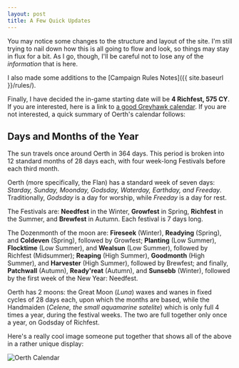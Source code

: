 ```yaml
---
layout: post
title: A Few Quick Updates
---
```


You may notice some changes to the structure and layout of the site. I'm still trying to nail down how this is all going to flow and look, so things may stay in flux for a bit. As I go, though, I'll be careful not to lose any of the _information_ that is here.

I also made some additions to the [Campaign Rules Notes]({{ site.baseurl }}/rules/).

Finally, I have decided the in-game starting date will be **4 Richfest, 575 CY**. If you are
interested, here is a link to [a good Greyhawk calendar](https://nightshade.obsidianportal.com/wiki_pages/oerth-calendar). If you are not interested, a quick summary of Oerth's calendar follows:

<!-- more -->

## Days and Months of the Year
The sun travels once around Oerth in 364 days. This period is broken into 12 standard months of 28 days each, with four week-long Festivals before each third month.

Oerth (more specifically, the Flan) has a standard week of seven days: _Starday, Sunday, Moonday, Godsday, Waterday, Earthday, and Freeday_. Traditionally, _Godsday_ is a day for worship, while _Freeday_ is a day for rest.

The Festivals are: **Needfest** in the Winter, **Growfest** in Spring, **Richfest** in the Summer, and **Brewfest** in Autumn. Each festival is 7 days long.

The Dozenmonth of the moon are: **Fireseek** (Winter), **Readying** (Spring), and **Coldeven** (Spring), followed by Growfest; **Planting** (Low Summer), **Flocktime** (Low Summer), and **Wealsun** (Low Summer), followed by Richfest (Midsummer); **Reaping** (High Summer), **Goodmonth** (High Summer), and **Harvester** (High Summer), followed by Brewfest; and finally, **Patchwall** (Autumn), **Ready'reat** (Autumn), and **Sunsebb** (Winter), followed by the first week of the New Year: Needfest.

Oerth has 2 moons: the Great Moon (_Luna_) waxes and wanes in fixed cycles of 28 days each, upon which the months are based, while the Handmaiden (_Celene, the small aquamarine satelite_) which is only full 4 times a year, during the festival weeks.  The two are full together only once a year, on Godsday of Richfest.

Here's a really cool image someone put together that shows all of the above in a rather unique display:

![Oerth Calendar](http://2.bp.blogspot.com/-EWaNDJ6iHHA/T3HvqFQmcPI/AAAAAAAAA7c/J4-PmLByGkc/s1600/calendar_awesome.jpg "Oerth Calendar")
